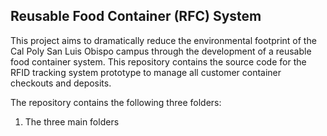 ## Reusable Food Container (RFC) System

This project aims to dramatically reduce the environmental footprint of the Cal Poly San Luis Obispo campus 
through the development of a reusable food container system. This repository contains the source code 
for the RFID tracking system prototype to manage all customer container checkouts and deposits. 

The repository contains the following three folders:
  1. The three main folders 
